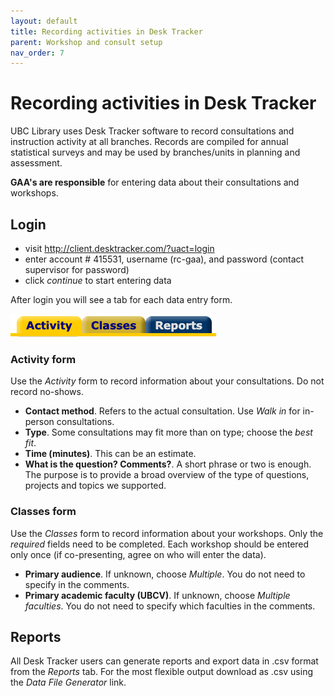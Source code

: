 ```yaml
---
layout: default
title: Recording activities in Desk Tracker
parent: Workshop and consult setup
nav_order: 7
---
```


Recording activities in Desk Tracker
============================

UBC Library uses Desk Tracker software to record consultations and
instruction activity at all branches. Records are compiled for annual
statistical surveys and may be used by branches/units in planning and
assessment.

**GAA's are responsible** for entering data about their consultations and workshops.

Login
-----

-   visit <http://client.desktracker.com/?uact=login>
-   enter account \# 415531, username (rc-gaa), and password (contact supervisor for password)
-   click *continue* to start entering data

After login you will see a tab for each data entry form.

![Desk Tracker landing page](../../assets/images/dt-tabs.png)


### Activity form
Use the _Activity_ form to record information about your consultations. Do not record no-shows.

-   **Contact method**. Refers to the actual consultation. Use _Walk in_ for in-person consultations.
-   **Type**. Some consultations may fit more than on type; choose the _best fit_.
-   **Time (minutes)**. This can be an estimate.
-   **What is the question? Comments?**. A short phrase or two is enough. The purpose is to provide a broad overview of the type of questions, projects and topics we supported.

### Classes form
Use the _Classes_ form to record information about your workshops. Only the _required_ fields need to be completed. Each workshop should be entered only once (if co-presenting, agree on who will enter the data).

-   **Primary audience**. If unknown, choose _Multiple_. You do not need to specify in the comments.
-   **Primary academic faculty (UBCV)**. If unknown, choose _Multiple faculties_. You do not need to specify which faculties in the comments.


Reports
-------

All Desk Tracker users can generate reports and export data in .csv
format from the *Reports* tab. For the
most flexible output download as .csv using the *Data File Generator*
link.
